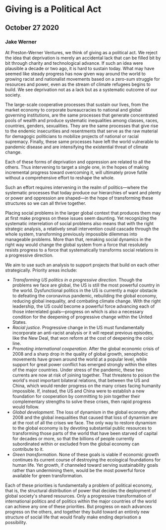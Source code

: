 # Giving is a Political Act
## October 27 2020
### Jake Werner

At Preston-Werner Ventures, we think of giving as a political act. We reject the idea that deprivation is merely an accidental lack that can be filled bit by bit through charity and technological advance. If such an idea were plausible a decade or two ago, it is hard to sustain today. What may have seemed like steady progress has now given way around the world to growing racist and nationalist movements based on a zero-sum struggle for resources and power, even as the stream of climate refugees begins to build. We see deprivation not as a lack but as a systematic outcome of our society.

The large-scale cooperative processes that sustain our lives, from the market economy to corporate bureaucracies to national and global governing institutions, are the same processes that generate concentrated pools of wealth and produce systematic inequalities among classes, races, countries, genders, sexualities. They are the same processes that give rise to the endemic insecurities and resentments that serve as the raw material for demagogic politicians to mobilize projects of national or racial supremacy. Finally, these same processes have left the world vulnerable to pandemic disease and are intensifying the existential threat of climate change.

Each of these forms of deprivation and oppression are related to all the others. Thus intervening to target a single one, in the hopes of making incremental progress toward overcoming it, will ultimately prove futile without a comprehensive effort to reshape the whole.

Such an effort requires intervening in the realm of politics—where the systematic processes that today produce our hierarchies of want and plenty or power and oppression are shaped—in the hope of transforming these structures so we can all thrive together.

Placing social problems in the larger global context that produces them may at first make progress on these issues seem daunting. Yet recognizing the systematic interrelation of social problems also means that with the right strategic analysis, a relatively small intervention could cascade through the whole system, transforming previously impossible dilemmas into manageable problems. More than that, remaking social dynamics in the right way would change the global system from a force that resolutely resists progress to a force that systematically transforms social relations in a progressive direction.

We aim to use such an analysis to support projects that build on each other strategically. Priority areas include:

* *Transforming US politics in a progressive direction.* Though the problems we face are global, the US is still the most powerful country in the world. Dysfunctional politics in the US is currently a major obstacle to defeating the coronavirus pandemic, rebuilding the global economy, reducing global inequality, and combating climate change. With the right leadership, the US could become a powerful force advancing each of those interrelated goals—progress on which is also a necessary condition for the deepening of progressive change within the United States.
* *Racial justice.* Progressive change in the US must fundamentally incorporate an anti-racist analysis or it will repeat previous episodes, like the New Deal, that won reform at the cost of deepening the color line.
* *Promoting international cooperation.* After the global economic crisis of 2008 and a sharp drop in the quality of global growth, xenophobic movements have grown around the world at a popular level, while support for great power conflict has emerged strongly within the elites of the major countries. Under stress of the pandemic, these two currents are now at risk of joining together. That threatens to poison the world's most important bilateral relations, that between the US and China, which would render progress on the many crises facing humanity impossible. If, instead, the US and China were to establish a new foundation for cooperation by committing to join together their complementary strengths to solve these crises, then rapid progress would follow.
* *Global development.* The loss of dynamism in the global economy after 2008 and the global inequalities that caused that loss of dynamism are at the root of all the crises we face. The only way to restore dynamism to the global economy is by devoting substantial public resources to transforming those parts of the world that have been starved of capital for decades or more, so that the billions of people currently subordinated within or excluded from the global economy can contribute to it.
* *Green transformation.* None of these goals is viable if economic growth continues its current course of destroying the ecological foundations for human life. Yet growth, if channeled toward serving sustainability goals rather than undermining them, would be the most powerful force available for green transformation.

Each of these priorities is fundamentally a problem of political economy, that is, the structural distribution of power that decides the deployment of global society's shared resources. Only a progressive transformation of international politics and of politics within the major countries of the world can achieve any one of these priorities. But progress on each advances progress on the others, and together they build toward an entirely new structure of social life that would finally make ending deprivation a possibility.
